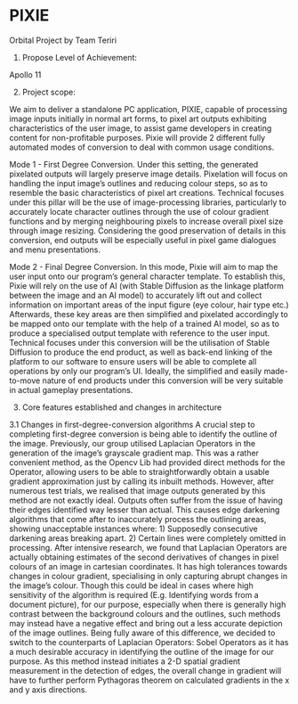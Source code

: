 # PIXIE
Orbital Project by Team Teriri
1. Propose Level of Achievement:
   
Apollo 11

2. Project scope:
   
We aim to deliver a standalone PC application, PIXIE, capable of processing
image inputs initially in normal art forms, to pixel art outputs exhibiting
characteristics of the user image, to assist game developers in creating content for
non-profitable purposes.
Pixie will provide 2 different fully automated modes of conversion to deal with
common usage conditions.

Mode 1 - First Degree Conversion. Under this setting, the generated pixelated
outputs will largely preserve image details. Pixelation will focus on handling the input
image’s outlines and reducing colour steps, so as to resemble the basic
characteristics of pixel art creations. Technical focuses under this pillar will be the use
of image-processing libraries, particularly to accurately locate character outlines
through the use of colour gradient functions and by merging neighbouring pixels to
increase overall pixel size through image resizing. Considering the good preservation
of details in this conversion, end outputs will be especially useful in pixel game
dialogues and menu presentations.

Mode 2 - Final Degree Conversion. In this mode, Pixie will aim to map the user input
onto our program’s general character template. To establish this, Pixie will rely on the
use of AI (with Stable Diffusion as the linkage platform between the image and an AI
model) to accurately lift out and collect information on important areas of the input
figure (eye colour, hair type etc.) Afterwards, these key areas are then simplified and
pixelated accordingly to be mapped onto our template with the help of a trained AI
model, so as to produce a specialised output template with reference to the user input. 
Technical focuses under this conversion will be the utilisation of Stable
Diffusion to produce the end product, as well as back-end linking of the platform to
our software to ensure users will be able to complete all operations by only our
program’s UI. Ideally, the simplified and easily made-to-move nature of end products
under this conversion will be very suitable in actual gameplay presentations.

3. Core features established and changes in architecture
   
3.1 Changes in first-degree-conversion algorithms
A crucial step to completing first-degree conversion is being able to identify the
outline of the image.
Previously, our group utilised Laplacian Operators in the generation of the image’s
grayscale gradient map. This was a rather convenient method, as the Opencv Lib
had provided direct methods for the Operator, allowing users to be able to
straightforwardly obtain a usable gradient approximation just by calling its inbuilt
methods.
However, after numerous test trials, we realised that image outputs generated by this
method are not exactly ideal. Outputs often suffer from the issue of having their
edges identified way lesser than actual. This causes edge darkening algorithms that
come after to inaccurately process the outlining areas, showing unacceptable
instances where: 1) Supposedly consecutive darkening areas breaking apart. 2)
Certain lines were completely omitted in processing.
After intensive research, we found that Laplacian Operators are actually obtaining
estimates of the second derivatives of changes in pixel colours of an image in
cartesian coordinates. It has high tolerances towards changes in colour gradient,
specialising in only capturing abrupt changes in the image’s colour.
Though this could be ideal in cases where high sensitivity of the algorithm is required
(E.g. Identifying words from a document picture), for our purpose, especially when
there is generally high contrast between the background colours and the outlines,
such methods may instead have a negative effect and bring out a less accurate
depiction of the image outlines.
Being fully aware of this difference, we decided to switch to the counterparts of
Laplacian Operators: Sobel Operators as it has a much desirable accuracy in
identifying the outline of the image for our purpose. As this method instead initiates a
2-D spatial gradient measurement in the detection of edges, the overall change in
gradient will have to further perform Pythagoras theorem on calculated gradients in
the x and y axis directions.

